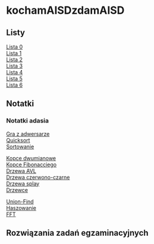 # kochamAISDzdamAISD

## Listy

[Lista 0](listy/Lista%200%20AiSD.md) \
[Lista 1](listy/Lista%201%20AiSD.md) \
[Lista 2](listy/Lista%202%20AiSD.md) \
[Lista 3](listy/Lista%203%20AiSD.md) \
[Lista 4](listy/Lista%204%20AiSD.md) \
[Lista 5](listy/Lista%205%20AiSD.md) \
[Lista 6](listy/Lista%206%20AiSD.md)

## Notatki

### Notatki adasia

[Gra z adwersarze](notatki_wyklady/Gra%20z%20adwersarzem.md) \
[Quicksort](notatki_wyklady/Quick%20sort.md) \
[Sortowanie](notatki_wyklady/)

[Kopce dwumianowe](notatki_wyklady/Kopce%20dwumianowe.md) \
[Kopce Fibonacciego](notatki_wyklady/Kopce%20Fibonacciego.md) \
[Drzewa AVL](notatki_wyklady/Drzewa%20AVL.md) \
[Drzewa czerwono-czarne](notatki_wyklady/Drzewa%20czerwono-czarne.md) \
[Drzewa splay](notatki_wyklady/Drzewa%20splay.md) \
[Drzewce](notatki_wyklady/Drzewce.md)

[Union-Find](notatki_wyklady/Union%20find.md) \
[Haszowanie](notatki_wyklady/Hashowanie.md) \
[FFT](notatki_wyklady/Szybka%20transformacja%20Fouriera%20(FFT).md)

## Rozwiązania zadań egzaminacyjnych

